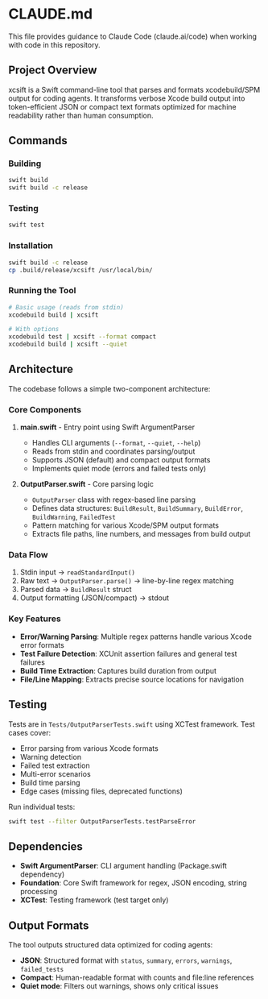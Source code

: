 # CLAUDE.md

This file provides guidance to Claude Code (claude.ai/code) when working with code in this repository.

## Project Overview

xcsift is a Swift command-line tool that parses and formats xcodebuild/SPM output for coding agents. It transforms verbose Xcode build output into token-efficient JSON or compact text formats optimized for machine readability rather than human consumption.

## Commands

### Building
```bash
swift build
swift build -c release
```

### Testing
```bash
swift test
```

### Installation
```bash
swift build -c release
cp .build/release/xcsift /usr/local/bin/
```

### Running the Tool
```bash
# Basic usage (reads from stdin)
xcodebuild build | xcsift

# With options
xcodebuild test | xcsift --format compact
xcodebuild build | xcsift --quiet
```

## Architecture

The codebase follows a simple two-component architecture:

### Core Components

1. **main.swift** - Entry point using Swift ArgumentParser
   - Handles CLI arguments (`--format`, `--quiet`, `--help`)
   - Reads from stdin and coordinates parsing/output
   - Supports JSON (default) and compact output formats
   - Implements quiet mode (errors and failed tests only)

2. **OutputParser.swift** - Core parsing logic
   - `OutputParser` class with regex-based line parsing
   - Defines data structures: `BuildResult`, `BuildSummary`, `BuildError`, `BuildWarning`, `FailedTest`
   - Pattern matching for various Xcode/SPM output formats
   - Extracts file paths, line numbers, and messages from build output

### Data Flow
1. Stdin input → `readStandardInput()`
2. Raw text → `OutputParser.parse()` → line-by-line regex matching
3. Parsed data → `BuildResult` struct
4. Output formatting (JSON/compact) → stdout

### Key Features
- **Error/Warning Parsing**: Multiple regex patterns handle various Xcode error formats
- **Test Failure Detection**: XCUnit assertion failures and general test failures
- **Build Time Extraction**: Captures build duration from output
- **File/Line Mapping**: Extracts precise source locations for navigation

## Testing

Tests are in `Tests/OutputParserTests.swift` using XCTest framework. Test cases cover:
- Error parsing from various Xcode formats
- Warning detection
- Failed test extraction
- Multi-error scenarios
- Build time parsing
- Edge cases (missing files, deprecated functions)

Run individual tests:
```bash
swift test --filter OutputParserTests.testParseError
```

## Dependencies

- **Swift ArgumentParser**: CLI argument handling (Package.swift dependency)
- **Foundation**: Core Swift framework for regex, JSON encoding, string processing
- **XCTest**: Testing framework (test target only)

## Output Formats

The tool outputs structured data optimized for coding agents:

- **JSON**: Structured format with `status`, `summary`, `errors`, `warnings`, `failed_tests`
- **Compact**: Human-readable format with counts and file:line references
- **Quiet mode**: Filters out warnings, shows only critical issues